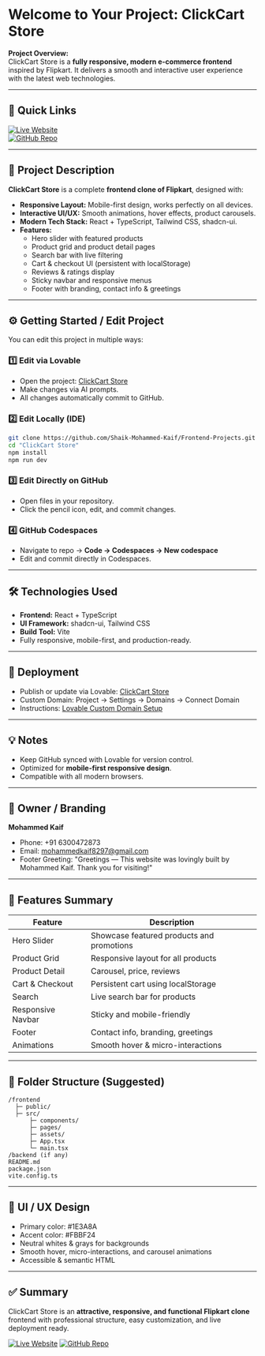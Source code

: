 # Welcome to Your Project: ClickCart Store

**Project Overview:**  
ClickCart Store is a **fully responsive, modern e-commerce frontend** inspired by Flipkart. It delivers a smooth and interactive user experience with the latest web technologies.  

---

## 🔗 Quick Links

[![Live Website](https://img.shields.io/badge/Live%20Website-Visit-blue?style=for-the-badge)](https://flipkart-store-with-mohammed.lovable.app/)  
[![GitHub Repo](https://img.shields.io/badge/GitHub-Repository-black?style=for-the-badge&logo=github)](https://github.com/Shaik-Mohammed-Kaif/Frontend-Projects/tree/main/ClickCart%20Store)  

---

## 📝 Project Description

**ClickCart Store** is a complete **frontend clone of Flipkart**, designed with:  

- **Responsive Layout:** Mobile-first design, works perfectly on all devices.  
- **Interactive UI/UX:** Smooth animations, hover effects, product carousels.  
- **Modern Tech Stack:** React + TypeScript, Tailwind CSS, shadcn-ui.  
- **Features:**  
  - Hero slider with featured products  
  - Product grid and product detail pages  
  - Search bar with live filtering  
  - Cart & checkout UI (persistent with localStorage)  
  - Reviews & ratings display  
  - Sticky navbar and responsive menus  
  - Footer with branding, contact info & greetings  

---

## ⚙️ Getting Started / Edit Project

You can edit this project in multiple ways:

### 1️⃣ Edit via Lovable
- Open the project: [ClickCart Store](https://flipkart-store-with-mohammed.lovable.app/)  
- Make changes via AI prompts.  
- All changes automatically commit to GitHub.

### 2️⃣ Edit Locally (IDE)
```bash
git clone https://github.com/Shaik-Mohammed-Kaif/Frontend-Projects.git
cd "ClickCart Store"
npm install
npm run dev
````

### 3️⃣ Edit Directly on GitHub

* Open files in your repository.
* Click the pencil icon, edit, and commit changes.

### 4️⃣ GitHub Codespaces

* Navigate to repo → **Code → Codespaces → New codespace**
* Edit and commit directly in Codespaces.

---

## 🛠 Technologies Used

* **Frontend:** React + TypeScript
* **UI Framework:** shadcn-ui, Tailwind CSS
* **Build Tool:** Vite
* Fully responsive, mobile-first, and production-ready.

---

## 🚀 Deployment

* Publish or update via Lovable: [ClickCart Store](https://flipkart-store-with-mohammed.lovable.app/)
* Custom Domain: Project → Settings → Domains → Connect Domain
* Instructions: [Lovable Custom Domain Setup](https://docs.lovable.dev/features/custom-domain#custom-domain)

---

## 💡 Notes

* Keep GitHub synced with Lovable for version control.
* Optimized for **mobile-first responsive design**.
* Compatible with all modern browsers.

---

## 📌 Owner / Branding

**Mohammed Kaif**

* Phone: +91 6300472873
* Email: [mohammedkaif8297@gmail.com](mailto:mohammedkaif8297@gmail.com)
* Footer Greeting: "Greetings — This website was lovingly built by Mohammed Kaif. Thank you for visiting!"

---

## 🔖 Features Summary

| Feature           | Description                               |
| ----------------- | ----------------------------------------- |
| Hero Slider       | Showcase featured products and promotions |
| Product Grid      | Responsive layout for all products        |
| Product Detail    | Carousel, price, reviews                  |
| Cart & Checkout   | Persistent cart using localStorage        |
| Search            | Live search bar for products              |
| Responsive Navbar | Sticky and mobile-friendly                |
| Footer            | Contact info, branding, greetings         |
| Animations        | Smooth hover & micro-interactions         |

---

## 📂 Folder Structure (Suggested)

```
/frontend
  ├─ public/
  ├─ src/
      ├─ components/
      ├─ pages/
      ├─ assets/
      ├─ App.tsx
      └─ main.tsx
/backend (if any)
README.md
package.json
vite.config.ts
```

---

## 🎨 UI / UX Design

* Primary color: #1E3A8A
* Accent color: #FBBF24
* Neutral whites & grays for backgrounds
* Smooth hover, micro-interactions, and carousel animations
* Accessible & semantic HTML

---

## ✅ Summary

ClickCart Store is an **attractive, responsive, and functional Flipkart clone** frontend with professional structure, easy customization, and live deployment ready.

[![Live Website](https://img.shields.io/badge/Live%20Website-Visit-blue?style=for-the-badge)](https://flipkart-store-with-mohammed.lovable.app/)
[![GitHub Repo](https://img.shields.io/badge/GitHub-Repository-black?style=for-the-badge\&logo=github)](https://github.com/Shaik-Mohammed-Kaif/Frontend-Projects/tree/main/ClickCart%20Store)  
